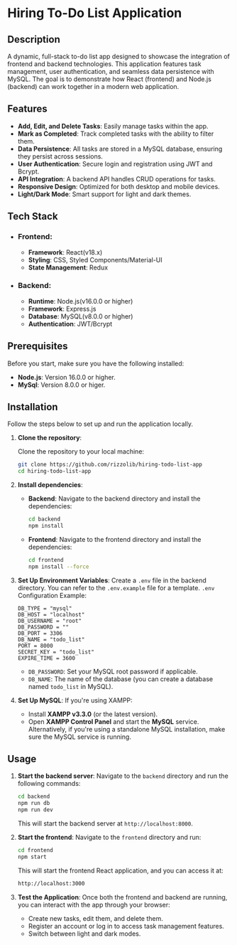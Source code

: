 # Hiring To-Do List Application

## Description
A dynamic, full-stack to-do list app designed to showcase the integration of frontend and backend technologies. This application features task management, user authentication, and seamless data persistence with MySQL. The goal is to demonstrate how React (frontend) and Node.js (backend) can work together in a modern web application.


## Features
- **Add, Edit, and Delete Tasks**: Easily manage tasks within the app.
- **Mark as Completed**: Track completed tasks with the ability to filter them.
- **Data Persistence**: All tasks are stored in a MySQL database, ensuring they persist across sessions.
- **User Authentication**: Secure login and registration using JWT and Bcrypt.
- **API Integration**: A backend API handles CRUD operations for tasks.
- **Responsive Design**: Optimized for both desktop and mobile devices.
- **Light/Dark Mode**: Smart support for light and dark themes.


## Tech Stack
- ### Frontend:
    - **Framework**: React(v18.x)
    - **Styling**: CSS, Styled Components/Material-UI
    - **State Management**: Redux

- ### Backend:
    - **Runtime**: Node.js(v16.0.0 or higher)
    - **Framework**: Express.js
    - **Database**: MySQL(v8.0.0 or higher)
    - **Authentication**: JWT/Bcrypt


## Prerequisites
Before you start, make sure you have the following installed:
- **Node.js**: Version 16.0.0 or higher.
- **MySql**: Version 8.0.0 or higer.


## Installation
Follow the steps below to set up and run the application locally.

1. **Clone the repository**:

    Clone the repository to your local machine:

    ```bash
    git clone https://github.com/rizzolib/hiring-todo-list-app
    cd hiring-todo-list-app
    ```
2. **Install dependencies**:
    - **Backend**:
        Navigate to the backend directory and install the dependencies:
        ```bash
        cd backend
        npm install
        ```
    - **Frontend**:
        Navigate to the frontend directory and install the dependencies:
        ```bash
        cd frontend
        npm install --force
        ```
3. **Set Up Environment Variables**:
    Create a ```.env``` file in the backend directory. You can refer to the ```.env.example``` file for a template.
    ```.env``` Configuration Example:
    ```env
    DB_TYPE = "mysql"
    DB_HOST = "localhost"
    DB_USERNAME = "root"
    DB_PASSWORD = ""
    DB_PORT = 3306
    DB_NAME = "todo_list"
    PORT = 8000
    SECRET_KEY = "todo_list"
    EXPIRE_TIME = 3600
    ```
    - ```DB_PASSWORD```: Set your MySQL root password if applicable.
    - ```DB_NAME```: The name of the database (you can create a database named ```todo_list``` in MySQL).
4. **Set Up MySQL**:
    If you're using XAMPP:
    - Install **XAMPP v3.3.0** (or the latest version).
    - Open **XAMPP Control Panel** and start the **MySQL** service.
    Alternatively, if you're using a standalone MySQL installation, make sure the MySQL service is running.


## Usage

1. **Start the backend server**:
    Navigate to the ```backend``` directory and run the following commands:

    ```bash
    cd backend
    npm run db
    npm run dev
    ```

    This will start the backend server at ```http://localhost:8000```.

2. **Start the frontend**:
    Navigate to the ```frontend``` directory and run:

    ```bash   
    cd frontend
    npm start
    ```

    This will start the frontend React application, and you can access it at:

    ```bash
    http://localhost:3000
    ```

3. **Test the Application**:
    Once both the frontend and backend are running, you can interact with the app through your browser:

    - Create new tasks, edit them, and delete them.
    - Register an account or log in to access task management features.
    - Switch between light and dark modes.